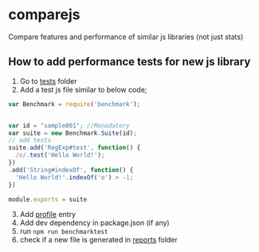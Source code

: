 # comparejs
Compare features and performance of similar js libraries (not just stats)


## How to add performance tests for new js library

1. Go to [tests](https://github.com/NaturalIntelligence/comparejs/tree/master/benchmark/tests) folder
2. Add a test js file similar to below code;

```js
var Benchmark = require('benchmark');


var id = "sample001"; //Manadatory
var suite = new Benchmark.Suite(id);
// add tests 
suite.add('RegExp#test', function() {
  /o/.test('Hello World!');
})
.add('String#indexOf', function() {
  'Hello World!'.indexOf('o') > -1;
})

module.exports = suite
```
3. Add [profile](https://github.com/NaturalIntelligence/comparejs/blob/master/benchmark/profile.js) entry
4. Add dev dependency in package.json (if any)
5. run `npm run benchmarktest`
6. check if a new file is generated in [reports](https://github.com/NaturalIntelligence/comparejs/tree/master/benchmark/reports) folder

